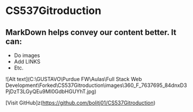 # CS537Gitroduction
## MarkDown helps convey our content better. It can:
- Do images
- Add LINKS
- Etc.

![Alt text](C:\GUSTAVO\Purdue FW\Aulas\Full Stack Web Development\Forked\CS537Gitroduction\images\360_F_7637695_84dnxD3PjDzT3LGyQEu9MI0GdbHGUYhT.jpg)

[Visit GitHub]z(https://github.com/bolitj01/CS537Gitroduction)
